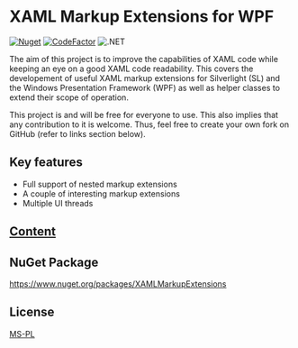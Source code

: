 # XAML Markup Extensions for WPF

[![Nuget](https://img.shields.io/nuget/v/XAMLMarkupExtensions.svg)](https://www.nuget.org/packages/XAMLMarkupExtensions)
[![CodeFactor](https://www.codefactor.io/repository/github/xamlmarkupextensions/xamlmarkupextensions/badge/master)](https://www.codefactor.io/repository/github/xamlmarkupextensions/xamlmarkupextensions/overview/master)
![.NET](https://github.com/XAMLMarkupExtensions/XAMLMarkupExtensions/workflows/.NET/badge.svg)

The aim of this project is to improve the capabilities of XAML code while keeping an eye on a good XAML code readability. This covers the developement of useful XAML markup extensions for Silverlight (SL) and the Windows Presentation Framework (WPF) as well as helper classes to extend their scope of operation.

This project is and will be free for everyone to use. This also implies that any contribution to it is welcome. Thus, feel free to create your own fork on GitHub (refer to links section below).

## Key features

* Full support of nested markup extensions
* A couple of interesting markup extensions
* Multiple UI threads

## [Content](docs/content.md)

## NuGet Package

https://www.nuget.org/packages/XAMLMarkupExtensions

## License

[MS-PL](https://github.com/konne/XAMLMarkupExtensions/blob/master/LICENSE)
